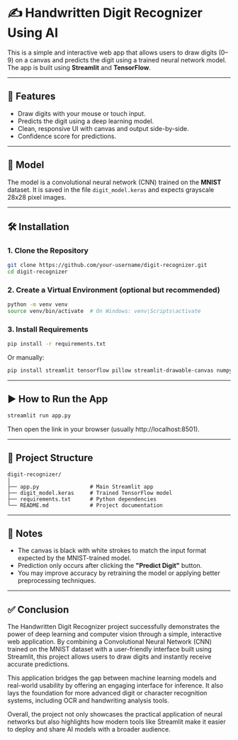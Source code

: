 # ✍️ Handwritten Digit Recognizer Using AI

This is a simple and interactive web app that allows users to draw digits (0–9) on a canvas and predicts the digit using a trained neural network model. The app is built using **Streamlit** and **TensorFlow**.

---

## 🚀 Features

- Draw digits with your mouse or touch input.
- Predicts the digit using a deep learning model.
- Clean, responsive UI with canvas and output side-by-side.
- Confidence score for predictions.

---

## 🧠 Model

The model is a convolutional neural network (CNN) trained on the **MNIST** dataset. It is saved in the file `digit_model.keras` and expects grayscale 28x28 pixel images.

---

## 🛠️ Installation

### 1. Clone the Repository

```bash
git clone https://github.com/your-username/digit-recognizer.git
cd digit-recognizer
```

### 2. Create a Virtual Environment (optional but recommended)

```bash
python -m venv venv
source venv/bin/activate  # On Windows: venv\Scripts\activate
```

### 3. Install Requirements

```bash
pip install -r requirements.txt
```

Or manually:

```bash
pip install streamlit tensorflow pillow streamlit-drawable-canvas numpy
```

---

## ▶️ How to Run the App

```bash
streamlit run app.py
```

Then open the link in your browser (usually http://localhost:8501).

---

## 📁 Project Structure

```
digit-recognizer/
│
├── app.py                # Main Streamlit app
├── digit_model.keras     # Trained TensorFlow model
├── requirements.txt      # Python dependencies
└── README.md             # Project documentation
```

---

## 📝 Notes

- The canvas is black with white strokes to match the input format expected by the MNIST-trained model.
- Prediction only occurs after clicking the **"Predict Digit"** button.
- You may improve accuracy by retraining the model or applying better preprocessing techniques.

---

## ✅ Conclusion

The Handwritten Digit Recognizer project successfully demonstrates the power of deep learning and computer vision through a simple, interactive web application. By combining a Convolutional Neural Network (CNN) trained on the MNIST dataset with a user-friendly interface built using Streamlit, this project allows users to draw digits and instantly receive accurate predictions.

This application bridges the gap between machine learning models and real-world usability by offering an engaging interface for inference. It also lays the foundation for more advanced digit or character recognition systems, including OCR and handwriting analysis tools.

Overall, the project not only showcases the practical application of neural networks but also highlights how modern tools like Streamlit make it easier to deploy and share AI models with a broader audience.





